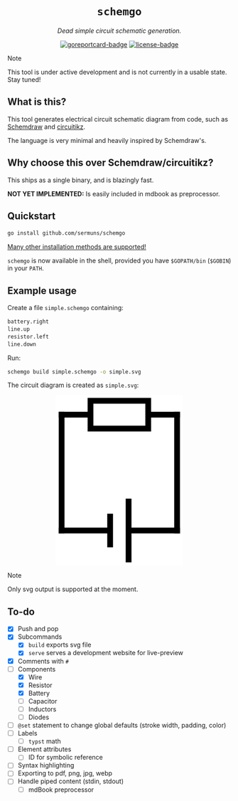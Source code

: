 <div align="center">
<h1><code>schemgo</code></h1>
<p><em>Dead simple circuit schematic generation.</em></p>
<a href="https://goreportcard.com/report/github.com/sermuns/schemgo"><img alt="goreportcard-badge" src="https://goreportcard.com/badge/github.com/sermuns/schemgo"></a>
<a href="https://www.gnu.org/licenses/gpl-3.0">
<img alt="license-badge" src="https://img.shields.io/badge/License-GPLv3-blue.svg"></a>
</div>

> [!NOTE]
> This tool is under active development and is not currently in a usable state. Stay tuned!

## What is this?

This tool generates electrical circuit schematic diagram from code, such as [Schemdraw](https://schemdraw.readthedocs.io/en/stable/) and [circuitikz](https://github.com/circuitikz/circuitikz).

The language is very minimal and heavily inspired by Schemdraw's.

## Why choose this over Schemdraw/circuitikz?

This ships as a single binary, and is blazingly fast.

**NOT YET IMPLEMENTED:** Is easily included in mdbook as preprocessor.

## Quickstart

```sh
go install github.com/sermuns/schemgo
```

[Many other installation methods are supported!](https://schemgo.samake.se/installation)

`schemgo` is now available in the shell, provided you have `$GOPATH/bin` (`$GOBIN`) in your `PATH`.

## Example usage

Create a file `simple.schemgo` containing:
```python
battery.right
line.up
resistor.left
line.down
```

Run:
```sh
schemgo build simple.schemgo -o simple.svg
```

The circuit diagram is created as `simple.svg`:

<div align="center">
<a href="docs/simple.svg"><img src="docs/simple.webp" alt="simple circuit" align="center" /></a>
</div>

> [!NOTE]
> Only svg output is supported at the moment.

## To-do
- [x] Push and pop
- [x] Subcommands
  - [x] `build` exports svg file
  - [x] `serve` serves a development website for live-preview
- [x] Comments with `#`
- [ ] Components
  - [x] Wire
  - [x] Resistor
  - [x] Battery
  - [ ] Capacitor
  - [ ] Inductors
  - [ ] Diodes
- [ ] `@set` statement to change global defaults (stroke width, padding, color)
- [ ] Labels
  - [ ] `typst` math
- [ ] Element attributes
  - [ ] ID for symbolic reference
- [ ] Syntax highlighting
- [ ] Exporting to pdf, png, jpg, webp
- [ ] Handle piped content (stdin, stdout)
  - [ ] mdBook preprocessor
